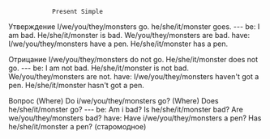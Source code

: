                 Present Simple

Утверждение     I/we/you/they/monsters  go.
                he/she/it/monster       goes.
                ---
                be: I                    am bad.
                    He/she/it/monster    is bad.
                    We/you/they/monsters are bad.
                have: I/we/you/they/monsters have a pen.
                      He/she/it/monster      has a pen.

Отрицание       I/we/you/they/monsters do not go.
                He/she/it/monster does not go.
                ---
                be: I                    am not bad.
                    He/she/it/monster    is not bad.
                    We/you/they/monsters are not.
                have: I/we/you/they/monsters haven't got a pen.
                      He/she/it/monster      hasn't got a pen.

Вопрос          (Where) Do i/we/you/they/monsters go?
                (Where) Does he/she/it/monster go?
                ---
                be: Am i bad? Is he/she/it/monster bad? Are we/you/they/monsters bad?
                have: Have i/we/you/they/monsters a pen? Has he/she/it/monster a pen? (старомодное)
